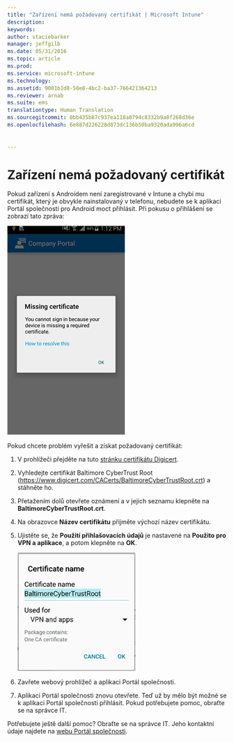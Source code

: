 ```yaml
---
title: "Zařízení nemá požadovaný certifikát | Microsoft Intune"
description: 
keywords: 
author: staciebarker
manager: jeffgilb
ms.date: 05/31/2016
ms.topic: article
ms.prod: 
ms.service: microsoft-intune
ms.technology: 
ms.assetid: 9081b1d8-50e8-4bc2-ba37-766421364213
ms.reviewer: arnab
ms.suite: ems
translationtype: Human Translation
ms.sourcegitcommit: 0bb435b87c937ea118a0794c8332b9a8f268d36e
ms.openlocfilehash: 6e887d226228d073dc136b50ba9320ada996a6cd


---
```



# Zařízení nemá požadovaný certifikát
Pokud zařízení s Androidem není zaregistrované v Intune a chybí mu certifikát, který je obvykle nainstalovaný v telefonu, nebudete se k aplikaci Portál společnosti pro Android moct přihlásit. Při pokusu o přihlášení se zobrazí tato zpráva:

![andr-cert-install-cert-missing](./media/andr-cert_install-1-cert_missing.png)

Pokud chcete problém vyřešit a získat požadovaný certifikát:

1.  V prohlížeči přejděte na tuto [stránku certifikátu Digicert](https://www.digicert.com/digicert-root-certificates.htm).

2.  Vyhledejte certifikát Baltimore CyberTrust Root (https://www.digicert.com/CACerts/BaltimoreCyberTrustRoot.crt) a stáhněte ho.

3.  Přetažením dolů otevřete oznámení a v jejich seznamu klepněte na **BaltimoreCyberTrustRoot.crt**.

4.  Na obrazovce **Název certifikátu** přijměte výchozí název certifikátu.

5. Ujistěte se, že **Použití přihlašovacích údajů** je nastavené na **Použito pro VPN a aplikace**, a potom klepněte na **OK**.

    ![andr-cert-install-add-cert-name](./media/andr-cert_install-2-add_cert_name.png)

6. Zavřete webový prohlížeč a aplikaci Portál společnosti.

7. Aplikaci Portál společnosti znovu otevřete. Teď už by mělo být možné se k aplikaci Portál společnosti přihlásit. Pokud potřebujete pomoc, obraťte se na správce IT.

Potřebujete ještě další pomoc? Obraťte se na správce IT. Jeho kontaktní údaje najdete na [webu Portál společnosti](http://portal.manage.microsoft.com).


<!--HONumber=Jun16_HO4-->


